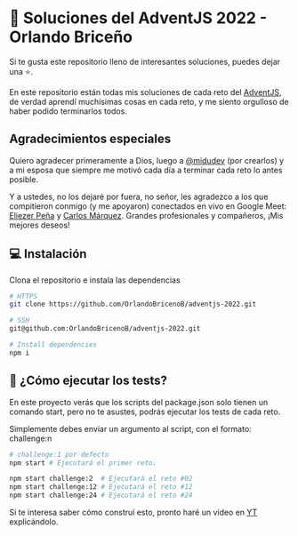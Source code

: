 # 🎁 Soluciones del AdventJS 2022 - Orlando Briceño

Si te gusta este repositorio lleno de interesantes soluciones, puedes dejar una ⭐.

En este repositorio están todas mis soluciones de cada reto del [AdventJS](https://adventjs.dev), de verdad aprendí muchísimas cosas en cada reto, y me siento orgulloso de haber podido terminarlos todos.

## Agradecimientos especiales

Quiero agradecer primeramente a Dios, luego a [@midudev](https://github.com/midudev) (por crearlos) y a mi esposa que siempre me motivó cada día a terminar cada reto lo antes posible.

Y a ustedes, no los dejaré por fuera, no señor, les agradezco a los que compitieron conmigo (y me apoyaron) conectados en vivo en Google Meet: [Eliezer Peña](https://github.com/EliezerSPP) y [Carlos Márquez](https://github.com/carlosjmarq). Grandes profesionales y compañeros, ¡Mis mejores deseos!

## 💻 Instalación

Clona el repositorio e instala las dependencias
```bash
# HTTPS
git clone https://github.com/OrlandoBricenoB/adventjs-2022.git

# SSH
git@github.com:OrlandoBricenoB/adventjs-2022.git

# Install dependencies
npm i
```

## 🧪 ¿Cómo ejecutar los tests?

En este proyecto verás que los scripts del package.json solo tienen un comando start, pero no te asustes, podrás ejecutar los tests de cada reto.

Simplemente debes enviar un argumento al script, con el formato: challenge:n

```bash
# challenge:1 por defecto
npm start # Ejecutará el primer reto.

npm start challenge:2  # Ejecutará el reto #02
npm start challenge:12 # Ejecutará el reto #12
npm start challenge:24 # Ejecutará el reto #24
```

Si te interesa saber cómo construí esto, pronto haré un vídeo en [YT](https://youtube.com/@orlandobricenob) explicándolo.